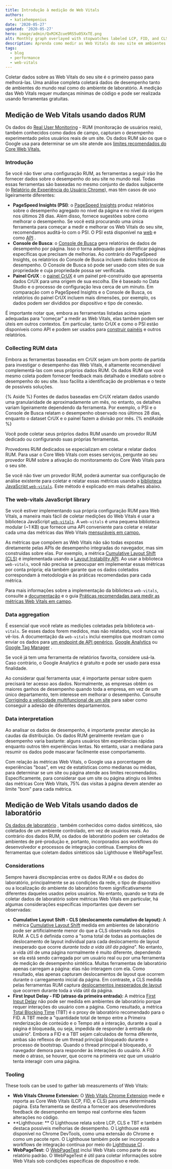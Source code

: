 ```yaml
---
title: Introdução à medição de Web Vitals
authors:
  - katiehempenius
date: '2020-05-27'
updated: '2020-05-27'
hero: image/admin/QxMJKZcue9RS5u05XxTE.png
alt: Monthly graph overlayed with stopwatches labeled LCP, FID, and CLS.
description: Aprenda como medir as Web Vitals do seu site em ambientes de mundo real e de laboratório.
tags:
  - blog
  - performance
  - web-vitals
---
```


Coletar dados sobre as Web Vitals do seu site é o primeiro passo para melhorá-las. Uma análise completa coletará dados de desempenho tanto de ambientes do mundo real como do ambiente de laboratório. A medição das Web Vitals requer mudanças mínimas de código e pode ser realizada usando ferramentas gratuitas.

## Medição de Web Vitals usando dados RUM

Os dados do [Real User Monitoring](https://en.wikipedia.org/wiki/Real_user_monitoring) - RUM (monitoração de usuários reais), também conhecidos como dados de campo, capturam o desempenho experimentado pelos usuários reais de um site. Os dados RUM são os que o Google usa para determinar se um site atende aos [limites recomendados do Core Web Vitals.](/vitals/)

### Introdução

Se você não tiver uma configuração RUM, as ferramentas a seguir irão lhe fornecer dados sobre o desempenho do seu site no mundo real. Todas essas ferramentas são baseadas no mesmo conjunto de dados subjacente (o [Relatório de Experiência do Usuário Chrome](https://developers.google.com/web/tools/chrome-user-experience-report)), mas têm casos de uso ligeiramente diferentes:

- **PageSpeed Insights (PSI)**: o [PageSpeed Insights](https://developers.google.com/speed/pagespeed/insights/) produz relatórios sobre o desempenho agregado no nível da página e no nível da origem nos últimos 28 dias. Além disso, fornece sugestões sobre como melhorar o desempenho. Se você está procurando uma única ferramenta para começar a medir e melhorar os Web Vitals do seu site, recomendamos auditá-lo com o PSI. O PSI está disponível na [web](https://developers.google.com/speed/pagespeed/insights/) e como [API](https://developers.google.com/speed/docs/insights/v5/get-started) .
- **Console de Busca**: o [Console de Busca](https://search.google.com/search-console/welcome) gera relatórios de dados de desempenho por página. Isso o torna adequado para identificar páginas específicas que precisam de melhorias. Ao contrário do PageSpeed Insights, os relatórios do Console de Busca incluem dados históricos de desempenho. O Console de Busca só pode ser usado com sites de sua propriedade e cuja propriedade possa ser verificada.
- **Painel CrUX** : o [painel CrUX](https://developers.google.com/web/updates/2018/08/chrome-ux-report-dashboard) é um painel pré-construído que apresenta dados CrUX para uma origem de sua escolha. Ele é baseado no Data Studio e o processo de configuração leva cerca de um minuto. Em comparação com o PageSpeed Insights e o Console de Busca, os relatórios do painel CrUX incluem mais dimensões, por exemplo, os dados podem ser divididos por dispositivo e tipo de conexão.

É importante notar que, embora as ferramentas listadas acima sejam adequadas para "começar" a medir as Web Vitals, elas também podem ser úteis em outros contextos. Em particular, tanto CrUX e como o PSI estão disponíveis como API e podem ser usados para [construir painéis](https://dev.to/chromiumdev/a-step-by-step-guide-to-monitoring-the-competition-with-the-chrome-ux-report-4k1o) e outros relatórios.

### Collecting RUM data

Embora as ferramentas baseadas em CrUX sejam um bom ponto de partida para investigar o desempenho das Web Vitals, é altamente recomendável complementá-las com seus próprios dados RUM. Os dados RUM que você mesmo coleta podem fornecer feedback mais detalhado e imediato sobre o desempenho do seu site. Isso facilita a identificação de problemas e o teste de possíveis soluções.

{% Aside %} Fontes de dados baseadas em CrUX relatam dados usando uma granularidade de aproximadamente um mês, no entanto, os detalhes variam ligeiramente dependendo da ferramenta. Por exemplo, o PSI e o Console de Busca relatam o desempenho observado nos últimos 28 dias, enquanto o dataset CrUX e o painel fazem a divisão por mês. {% endAside %}

Você pode coletar seus próprios dados RUM usando um provedor RUM dedicado ou configurando suas próprias ferramentas.

Provedores RUM dedicados se especializam em coletar e relatar dados RUM. Para usar o Core Web Vitals com esses serviços, pergunte ao seu provedor RUM sobre a ativação do monitoramento do Core Web Vitals para o seu site.

Se você não tiver um provedor RUM, poderá aumentar sua configuração de análise existente para coletar e relatar essas métricas usando a [biblioteca JavaScript `web-vitals`](https://github.com/GoogleChrome/web-vitals). Este método é explicado em mais detalhes abaixo.

### The web-vitals JavaScript library

Se você estiver implementando sua própria configuração RUM para Web Vitals, a maneira mais fácil de coletar medições do Web Vitals é usar a biblioteca JavaScript [`web-vitals`](https://github.com/GoogleChrome/web-vitals). A `web-vitals` é uma pequena biblioteca modular (~1 KB) que fornece uma API conveniente para coletar e relatar cada uma das métricas das Web Vitals [mensuráveis em campo.](/user-centric-performance-metrics/#in-the-field)

As métricas que compõem as Web Vitals não são todas expostas diretamente pelas APIs de desempenho integradas do navegador, mas sim construídas sobre elas. Por exemplo, a métrica [Cumulative Layout Shift (CLS)](/cls/) é implementada usando a [Layout Instability API](https://wicg.github.io/layout-instability/). Ao usar a biblioteca `web-vitals`, você não precisa se preocupar em implementar essas métricas por conta própria; ela também garante que os dados coletados correspondam à metodologia e às práticas recomendadas para cada métrica.

Para mais informações sobre a implementação da biblioteca `web-vitals`, consulte a [documentação](https://github.com/GoogleChrome/web-vitals) e o guia [Práticas recomendadas para medir as métricas Web Vitals em campo](/vitals-field-measurement-best-practices/).

### Data aggregation

É essencial que você relate as medições coletadas pela biblioteca `web-vitals`. Se esses dados forem medidos, mas não relatados, você nunca vai vê-los. A documentação da `web-vitals` inclui exemplos que mostram como enviar os dados para [um endpoint de API genérico](https://github.com/GoogleChrome/web-vitals#send-the-results-to-an-analytics-endpoint), [Google Analytics](https://github.com/GoogleChrome/web-vitals#send-the-results-to-google-analytics) ou [Google Tag Manager](https://github.com/GoogleChrome/web-vitals#send-the-results-to-google-tag-manager) .

Se você já tem uma ferramenta de relatórios favorita, considere usá-la. Caso contrário, o Google Analytics é gratuito e pode ser usado para essa finalidade.

Ao considerar qual ferramenta usar, é importante pensar sobre quem precisará ter acesso aos dados. Normalmente, as empresas obtêm os maiores ganhos de desempenho quando toda a empresa, em vez de um único departamento, tem interesse em melhorar o desempenho. Consulte [Corrigindo a velocidade multifuncional de um site](/fixing-website-speed-cross-functionally/) para saber como conseguir a adesão de diferentes departamentos.

### Data interpretation

Ao analisar os dados de desempenho, é importante prestar atenção às caudas da distribuição. Os dados RUM geralmente revelam que o desempenho varia bastante: alguns usuários têm experiências rápidas enquanto outros têm experiências lentas. No entanto, usar a mediana para resumir os dados pode mascarar facilmente esse comportamento.

Com relação às métricas Web Vitals, o Google usa a porcentagem de experiências "boas", em vez de estatísticas como medianas ou médias, para determinar se um site ou página atende aos limites recomendados. Especificamente, para considerar que um site ou página atingiu os limites das métricas Core Web Vitals, 75% das visitas à página devem atender ao limite "bom" para cada métrica.

## Medição de Web Vitals usando dados de laboratório

[Os dados de laboratório](/user-centric-performance-metrics/#in-the-lab) , também conhecidos como dados sintéticos, são coletados de um ambiente controlado, em vez de usuários reais. Ao contrário dos dados RUM, os dados de laboratório podem ser coletados de ambientes de pré-produção e, portanto, incorporados aos workflows do desenvolvedor e processos de integração contínua. Exemplos de ferramentas que coletam dados sintéticos são Lighthouse e WebPageTest.

### Considerations

Sempre haverá discrepâncias entre os dados RUM e os dados do laboratório, principalmente se as condições da rede, o tipo de dispositivo ou a localização do ambiente do laboratório forem significativamente diferentes daqueles usados pelos usuários. No entanto, quando se trata de coletar dados de laboratório sobre métricas Web Vitals em particular, há algumas considerações específicas importantes que devem ser observadas:

- **Cumulative Layout Shift - CLS (deslocamento cumulativo de layout):** A métrica [Cumulative Layout Shift](/cls/) medida em ambientes de laboratório pode ser artificialmente menor do que a CLS observada nos dados RUM. A CLS é definida como a "soma total de todas as pontuações de deslocamento de layout individual para cada deslocamento de layout inesperado que ocorre *durante toda a vida útil da página*". No entanto, a vida útil de uma página normalmente é muito diferente, dependendo se ela está sendo carregada por um usuário real ou por uma ferramenta de medição de desempenho sintética. Muitas ferramentas de laboratório apenas carregam a página: elas não interagem com ela. Como resultado, elas apenas capturam deslocamentos de layout que ocorrem durante o carregamento inicial da página. Em contraste, a CLS medida pelas ferramentas RUM captura [deslocamentos inesperados de layout](/cls/#expected-vs.-unexpected-layout-shifts) que ocorrem durante toda a vida útil da página.
- **First Input Delay - FID (atraso da primeira entrada):** A métrica [First Input Delay](/fid/) não pode ser medida em ambientes de laboratório porque requer interações do usuário com a página. Como resultado, a métrica [Total Blocking Time](/tbt/) (TBT) é o proxy de laboratório recomendado para o FID. A TBT mede a "quantidade total de tempo entre a Primeira renderização de conteúdo e o Tempo até a interação, durante a qual a página é bloqueada, ou seja, impedida de responder à entrada do usuário". Embora a FID e a TBT sejam calculados de forma diferente, ambas são reflexos de um thread principal bloqueado durante o processo de bootstrap. Quando o thread principal é bloqueado, o navegador demora para responder às interações do usuário. A FID mede o atraso, se houver, que ocorre na primeira vez que um usuário tenta interagir com uma página.

### Tooling

These tools can be used to gather lab measurements of Web Vitals:

- **Web Vitals Chrome Extension:** O [Web Vitals Chrome Extension](https://github.com/GoogleChrome/web-vitals-extension) mede e reporta as Core Web Vitals (LCP, FID, e CLS) para uma determinada página. Esta ferramenta se destina a fornecer aos desenvolvedores feedback de desempenho em tempo real conforme eles fazem alterações no código.
- **Lighthouse: ** O Lighthouse relata sobre LCP, CLS e TBT e também destaca possíveis melhorias de desempenho. O Lighthouse está disponível no Chrome DevTools, como uma extensão do Chrome e como um pacote npm. O Lighthouse também pode ser incorporado a workflows de integração contínua por meio do [Lighthouse CI](https://github.com/GoogleChrome/lighthouse-ci) .
- **WebPageTest:** O [WebPageTest](https://webpagetest.org/) inclui Web Vitals como parte de seu relatório padrão. O WebPageTest é útil para coletar informações sobre Web Vitals sob condições específicas de dispositivo e rede.
